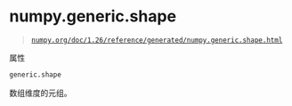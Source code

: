 # numpy.generic.shape

> [`numpy.org/doc/1.26/reference/generated/numpy.generic.shape.html`](https://numpy.org/doc/1.26/reference/generated/numpy.generic.shape.html)

属性

```py
generic.shape
```

数组维度的元组。
